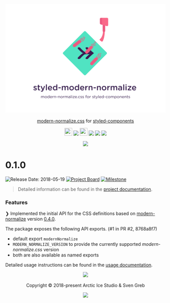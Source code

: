 <p align="center"><img src="https://raw.githubusercontent.com/arcticicestudio/styled-modern-normalize/develop/assets/banner.svg?sanitize=true"/></p>

<p align="center"><a href="https://github.com/sindresorhus/modern-normalize">modern-normalize.css</a> for <a href="https://www.styled-components.com">styled-components</a></p>

<p align="center"><img src="https://assets-cdn.github.com/favicon.ico" width=24 height=24/> <a href="https://github.com/arcticicestudio/styled-modern-normalize/releases/latest"><img src="https://img.shields.io/github/release/arcticicestudio/styled-modern-normalize.svg?style=flat-square"/></a> <img src="https://www.npmjs.com/static/images/touch-icons/favicon-32x32.png" width=24 height=24/> <a href="https://www.npmjs.com/package/styled-modern-normalize"><img src="https://img.shields.io/npm/v/styled-modern-normalize.svg?style=flat-square"/></a> <a href="https://www.npmjs.com/package/styled-modern-normalize"><img src="https://img.shields.io/npm/dt/styled-modern-normalize.svg?style=flat-square"/></a> <a href="https://www.npmjs.com/package/styled-modern-normalize"><img src="https://img.shields.io/npm/dm/styled-modern-normalize.svg?style=flat-square"/></a></p>

<p align="center"><a href="https://github.com/arcticicestudio/styleguide-javascript"><img src="https://img.shields.io/badge/modern--normalize.css-0.5.0-5E81AC.svg?style=flat-square"/></a></p>

# 0.1.0

![Release Date: 2018-05-19](https://img.shields.io/badge/Release_Date-2018--05--19-88C0D0.svg?style=flat-square) [![Project Board](https://img.shields.io/badge/Project_Board-0.1.0-88C0D0.svg?style=flat-square)](https://github.com/arcticicestudio/styled-modern-normalize/projects/3) [![Milestone](https://img.shields.io/badge/Milestone-0.1.0-88C0D0.svg?style=flat-square)](https://github.com/arcticicestudio/styled-modern-normalize/milestone/1)

> Detailed information can be found in the [project documentation][docs].

### Features

❯ Implemented the initial API for the CSS definitions based on [modern-normalize][gh-modern-normalize] version [0.4.0][npm-modern-normalize-v0.4.0].

The package exposes the following API exports. (#1 in PR #2, 8768a8f7)

* default export `modernNormalize`
* `MODERN_NORMALIZE_VERSION` to provide the currently supported _modern-normalize.css_ version
* both are also available as named exports

Detailed usage instructions can be found in the [usage documentation][docs-usage].

<p align="center"><img src="https://raw.githubusercontent.com/arcticicestudio/nord/develop/assets/banner-footer-mountains.svg?sanitize=true" /></p>

<p align="center">Copyright &copy; 2018-present Arctic Ice Studio & Sven Greb</p>

<p align="center"><a href="https://github.com/arcticicestudio/styled-modern-normalize/blob/develop/LICENSE.md"><img src="https://img.shields.io/badge/License-MIT-5E81AC.svg?style=flat-square"/></a></p>

[docs]: https://github.com/arcticicestudio/styled-modern-normalize#readme
[docs-usage]: https://github.com/arcticicestudio/styled-modern-normalize#usage
[gh-modern-normalize]: https://github.com/sindresorhus/modern-normalize
[npm-modern-normalize-v0.4.0]: https://www.npmjs.com/package/modern-normalize/v/0.4.0
